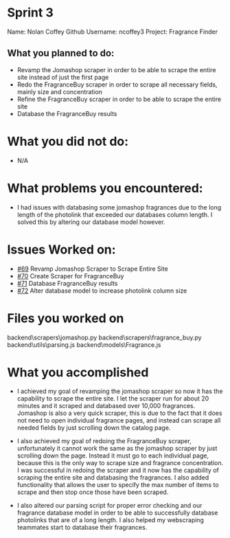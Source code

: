 # Sprint 3
Name: Nolan Coffey
Github Username: ncoffey3
Project: Fragrance Finder


## What you planned to do:
* Revamp the Jomashop scraper in order to be able to scrape the entire site instead of just the first page
* Redo the FragranceBuy scraper in order to scrape all necessary fields, mainly size and concentration
* Refine the FragranceBuy scraper in order to be able to scrape the entire site
* Database the FragranceBuy results

# What you did not do:
* N/A

# What problems you encountered:
* I had issues with databasing some jomashop fragrances due to the long length of the photolink that exceeded our databases column length. I solved this by altering our database model however. 

# Issues Worked on:
* [#69](https://github.com/utk-cs340-fall23/FragranceFinder/issues/69) Revamp Jomashop Scraper to Scrape Entire Site
* [#70](https://github.com/utk-cs340-fall23/FragranceFinder/issues/70) Create Scraper for FragranceBuy
* [#71](https://github.com/utk-cs340-fall23/FragranceFinder/issues/71) Database FragranceBuy results
* [#72](https://github.com/utk-cs340-fall23/FragranceFinder/issues/72) Alter database model to increase photolink column size

# Files you worked on
backend\scrapers\jomashop.py
backend\scrapers\fragrance_buy.py
backend\utils\parsing.js
backend\models\Fragrance.js

# What you accomplished

- I achieved my goal of revamping the jomashop scraper so now it has the capability to scrape the entire site. I let the scraper run for about 20 minutes and it scraped and databased over 10,000 fragrances. Jomashop is also a very quick scraper, this is due to the fact that it does not need to open individual fragrance pages, and instead can scrape all needed fields by just scrolling down the catalog page.

- I also achieved my goal of redoing the FragranceBuy scraper, unfortunately it cannot work the same as the jomashop scraper by just scrolling down the page. Instead it must go to each individual page, because this is the only way to scrape size and fragrance concentration. I was successful in redoing the scraper and it now has the capability of scraping the entire site and databasing the fragrances. I also added functionality that allows the user to specify the max number of items to scrape and then stop once those have been scraped. 

- I also altered our parsing script for proper error checking and our fragrance database model in order to be able to successfully database photolinks that are of a long length. I also helped my webscraping teammates start to database their fragrances. 

